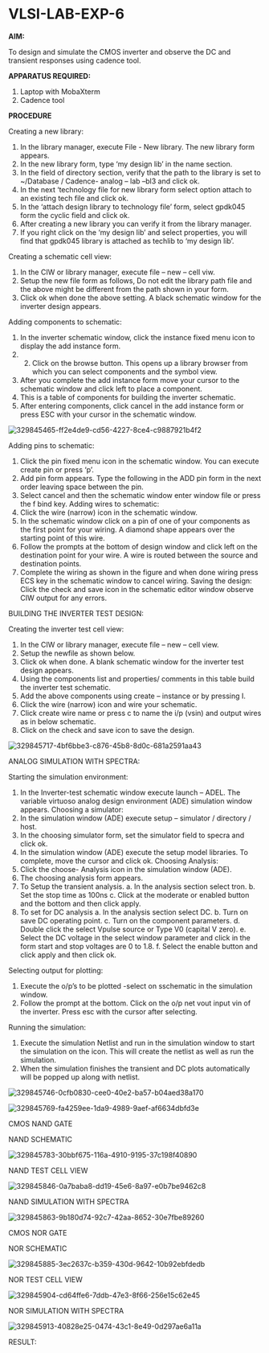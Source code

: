 # VLSI-LAB-EXP-6

**AIM:**

To design and simulate the CMOS inverter and observe the DC and transient responses using cadence tool.

**APPARATUS REQUIRED:**

1.	Laptop with MobaXterm
2.	Cadence tool

**PROCEDURE**

Creating a new library:
1.	In the library manager, execute File - New library. The new library form appears.
2.	In the new library form, type ‘my design lib’ in the name section.
3.	In the field of directory section, verify that the path to the library is set to ~/Database / Cadence- analog – lab –bl3 and click ok.
4.	In the next ‘technology file for new library form select option attach to an existing tech file and click ok.
5.	In the ‘attach design library to technology file’ form, select gpdk045 form the cyclic field and click ok.
6.	After creating a new library you can verify it from the library manager.
7.	If you right click on the ‘my design lib’ and select properties, you will find that gpdk045 library is attached as techlib to ‘my design lib’.

Creating a schematic cell view:
1.	In the CIW or library manager, execute file – new – cell viw.
2.	Setup the new file form as follows, Do not edit the library path file and the above might be different from the path shown in your form.
3.	Click ok when done the above setting. A black schematic window for the inverter design appears.

Adding components to schematic:
1.	In the inverter schematic window, click the instance fixed menu icon to display the add instance form.
2.	2.	Click on the browse button. This opens up a library browser from which you can select components and the symbol view.
3.	After you complete the add instance form move your cursor to the schematic window and click left to place a component.
4.	This is a table of components for building the inverter schematic.
5.	After entering components, click cancel in the add instance form or press ESC with your cursor in the schematic window.

![329845465-ff2e4de9-cd56-4227-8ce4-c9887921b4f2](https://github.com/kailashkarthikeyan/VLSI-LAB-EXP-6/assets/160568677/a6dbb28c-dded-427f-9330-262f32ac7d21)

 Adding pins to schematic:
1.	Click the pin fixed menu icon in the schematic window. You can execute create pin or press ‘p’.
2.	Add pin form appears. Type the following in the ADD pin form in the next order leaving space between the pin.
3.	Select cancel and then the schematic window enter window file or press the f bind key.
Adding wires to schematic:
1.	Click the wire (narrow) icon in the schematic window.
2.	In the schematic window click on a pin of one of your components as the first point for your wiring. A diamond shape appears over the starting point of this wire.
3.	Follow the prompts at the bottom of design window and click left on the destination point for your wire. A wire is routed between the source and destination points.
4.	Complete the wiring as shown in the figure and when done wiring press ECS key in the schematic window to cancel wiring.
Saving the design: Click the check and save icon in the schematic editor window observe CIW output for any errors.

BUILDING THE INVERTER TEST DESIGN:

Creating the inverter test cell view:
1.	In the CIW or library manager, execute file – new – cell view.
2.	Setup the newfile as shown below.
3.	Click ok when done. A blank schematic window for the inverter test design appears.
4.	Using the components list and properties/ comments in this table build the inverter test schematic.
5.	Add the above components using create – instance or by pressing I.
6.	Click the wire (narrow) icon and wire your schematic.
7.	Click create wire name or press c to name the i/p (vsin) and output wires as in below schematic.
8.	Click on the check and save icon to save the design.

![329845717-4bf6bbe3-c876-45b8-8d0c-681a2591aa43](https://github.com/kailashkarthikeyan/VLSI-LAB-EXP-6/assets/160568677/b8122edf-9ba5-4de0-9b0b-c849a2775c9c)

ANALOG SIMULATION WITH SPECTRA:

Starting the simulation environment:

1.	In the Inverter-test schematic window execute launch – ADEL. The variable virtuoso analog design environment (ADE) simulation window appears. Choosing a simulator:
2.	In the simulation window (ADE) execute setup – simulator / directory / host.
3.	In the choosing simulator form, set the simulator field to specra and click ok.
4.	In the simulation window (ADE) execute the setup model libraries. To complete, move the cursor and click ok. Choosing Analysis:
5.	Click the choose- Analysis icon in the simulation window (ADE).
6.	The choosing analysis form appears.
7.	To Setup the transient analysis. a. In the analysis section select tron. b. Set the stop time as 100ns c. Click at the moderate or enabled button and the bottom and then click apply.
8.	To set for DC analysis a. In the analysis section select DC. b. Turn on save DC operating point. c. Turn on the component parameters. d. Double click the select Vpulse source or Type V0 (capital V zero). e. Select the DC voltage in the select window parameter and click in the form start and stop voltages are 0 to 1.8. f. Select the enable button and click apply and then click ok.

Selecting output for plotting:
1.	Execute the o/p’s to be plotted -select on sschematic in the simulation window.
2.	Follow the prompt at the bottom. Click on the o/p net vout input vin of the inverter. Press esc with the cursor after selecting.

Running the simulation:
1.	Execute the simulation Netlist and run in the simulation window to start the simulation on the icon. This will create the netlist as well as run the simulation.
2.	When the simulation finishes the transient and DC plots automatically will be popped up along with netlist.


![329845746-0cfb0830-cee0-40e2-ba57-b04aed38a170](https://github.com/kailashkarthikeyan/VLSI-LAB-EXP-6/assets/160568677/8e38982e-1231-4e1e-a932-9942bef034ab)

![329845769-fa4259ee-1da9-4989-9aef-af6634dbfd3e](https://github.com/kailashkarthikeyan/VLSI-LAB-EXP-6/assets/160568677/995ebf89-46ce-4147-a6db-c46a066c3d10)

CMOS NAND GATE

NAND SCHEMATIC

![329845783-30bbf675-116a-4910-9195-37c198f40890](https://github.com/kailashkarthikeyan/VLSI-LAB-EXP-6/assets/160568677/795ae677-4db7-4f0b-a842-f1b8af0cf83d)

NAND TEST CELL VIEW

![329845846-0a7baba8-dd19-45e6-8a97-e0b7be9462c8](https://github.com/kailashkarthikeyan/VLSI-LAB-EXP-6/assets/160568677/a06f1d64-5cac-44f6-8ed2-b473c26a9acd)


NAND SIMULATION WITH SPECTRA

![329845863-9b180d74-92c7-42aa-8652-30e7fbe89260](https://github.com/kailashkarthikeyan/VLSI-LAB-EXP-6/assets/160568677/d8e97de1-544d-4bfb-8d80-61117c6b2630)

CMOS NOR GATE

NOR SCHEMATIC

![329845885-3ec2637c-b359-430d-9642-10b92ebfdedb](https://github.com/kailashkarthikeyan/VLSI-LAB-EXP-6/assets/160568677/7451b52f-20f8-457d-81f3-edd5d5c963ad)

NOR TEST CELL VIEW

![329845904-cd64ffe6-7ddb-47e3-8f66-256e15c62e45](https://github.com/kailashkarthikeyan/VLSI-LAB-EXP-6/assets/160568677/f39d1142-b35e-438d-b710-8fb73de7143d)

NOR SIMULATION WITH SPECTRA

![329845913-40828e25-0474-43c1-8e49-0d297ae6a11a](https://github.com/kailashkarthikeyan/VLSI-LAB-EXP-6/assets/160568677/2e605d13-e35c-424f-8395-58d4edff252a)

RESULT:
